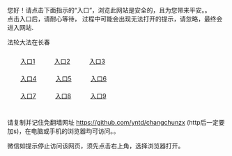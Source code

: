 您好！请点击下面指示的“入口”，浏览此网站是安全的，且为您带来平安。。 <br/>
点击入口后，请耐心等待， 过程中可能会出现无法打开的提示，请忽略，最终会进入网站. </br>

法轮大法在长春<br/>
<div style="padding:10px"><a style="margin:20px" target="_blank" href="https://d1eq1g7hitw551.cloudfront.net/2Qpsp?uvdqhajn" id="ccLink1" rel="nofollow">入口1</a> <a target="_blank" style="margin:20px" href="https://dq6bk2uh1254h.cloudfront.net/2Qpsp?mkohlbe" id="ccLink2" rel="nofollow">入口2</a> <a style="margin:20px" target="_blank" href="https://dlhv6t7y33cva.cloudfront.net/2Qpsp?afdzpdsw" id="ccLink3" rel="nofollow">入口3</a></div>

<div style="padding:10px" ><a style="margin:20px" target="_blank" href="https://d1eq1g7hitw551.cloudfront.net/2Qpsp?uvdqhajn" id="ccLink4" rel="nofollow">入口4</a> <a style="margin:20px" href="https://dq6bk2uh1254h.cloudfront.net/2Qpsp?mkohlbe" target="_blank" id="ccLink5" rel="nofollow">入口5</a> <a style="margin:20px" href="https://dlhv6t7y33cva.cloudfront.net/2Qpsp?afdzpdsw" target="_blank" id="ccLink6" rel="nofollow">入口6</a></div>

<div style="padding:10px"><a style="margin:20px" target="_blank" href="https://d1eq1g7hitw551.cloudfront.net/2Qpsp?uvdqhajn" id="ccLink7" rel="nofollow">入口7</a> <a style="margin:20px" href="https://dq6bk2uh1254h.cloudfront.net/2Qpsp?mkohlbe" target="_blank" id="ccLink8" rel="nofollow">入口8</a> <a style="margin:20px" target="_blank" href="https://dlhv6t7y33cva.cloudfront.net/2Qpsp?afdzpdsw" id="ccLink9" rel="nofollow">入口9</a></div>

<br/>



请复制并记住免翻墙网址 https://github.com/yntd/changchunzx (http后一定要加s)，在电脑或手机的浏览器均可访问。。<br/>

微信如提示停止访问该网页，须先点击右上角，选择浏览器打开。
